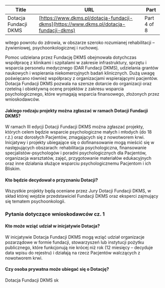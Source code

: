 | **Title**       | **URL**           | **Part**              |
|-----------------|-------------------|-----------------------|
| Dotacja Fundacji DKMS         | [https://www.dkms.pl/dotacja-fundacji-dkms](https://www.dkms.pl/dotacja-fundacji-dkms)    | Part 4 of 8          |

witego powrotu do zdrowia, w obszarze szeroko rozumianej rehabilitacji – żywieniowej, psychoonkologicznej i ruchowej.


Pomoc udzielana przez Fundację DKMS obejmowała dotychczas współpracę z klinikami i szpitalami w zakresie infrastruktury, sprzętu i wsparcia personelu medycznego (DAR Fundacji DKMS), udzielania grantów naukowych i wspierania niekomercyjnych badań klinicznych. Dużą uwagę poświęcano również współpracy z organizacjami wspierającymi pacjentów. Dotacja Fundacji DKMS pozwala na szersze dotarcie do organizacji oraz rzetelną i obiektywną ocenę projektów z zakresu wsparcia psychologicznego, które wymagają wsparcia finansowego, złożonych przez wnioskodawców.

#### Jakiego rodzaju projekty można zgłaszać w ramach Dotacji Fundacji DKMS?

W ramach III edycji Dotacji Fundacji DKMS można zgłaszać projekty, których celem będzie wsparcie psychologiczne małych i młodych (do 18 r.ż.) oraz dorosłych Pacjentów, zmagających się z nowotworem krwi. Inicjatywy i projekty ubiegające się o dofinansowanie mogą mieścić się w następujących obszarach: rehabilitacja psychologiczna, finansowanie specjalistów\-psychologów i poradni psychologicznych dla Pacjentów, organizacja warsztatów, zajęć, przygotowanie materiałów edukacyjnych oraz inne działania służące wsparciu psychologicznemu Pacjentom i ich Bliskim.

#### Kto będzie decydował o przyznaniu Dotacji?

Wszystkie projekty będą oceniane przez Jury Dotacji Fundacji DKMS, w skład której wejdzie przedstawiciel Fundacji DKMS oraz eksperci zajmujący się tematem psychoonkologii.


### Pytania dotyczące wnioskodawców cz. 1

#### Kto może wziąć udział w inicjatywie Dotacja?

W inicjatywie Dotacja Fundacji DKMS mogą wziąć udział organizacje pozarządowe w formie fundacji, stowarzyszeń lub instytucji pożytku publicznego, które funkcjonują nie krócej niż rok (12 miesięcy – decyduje data wpisu do rejestru) i działają na rzecz Pacjentów walczących z nowotworem krwi.

#### Czy osoba prywatna może ubiegać się o Dotację?

Dotacja Fundacji DKMS sk